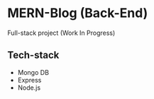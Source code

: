 # MERN-Blog (Back-End)

Full-stack project (Work In Progress)

## Tech-stack

- Mongo DB
- Express
- Node.js

